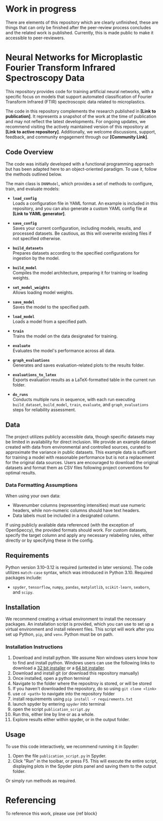 # Work in progress
There are elements of this repository which are clearly unfinished, these are things that can only be finished after the peer-review process concludes and the related work is published. Currently, this is made public to make it accessible to peer-reviewers.

# Neural Networks for Microplastic Fourier Transform Infrared Spectroscopy Data

This repository provides code for training artificial neural networks, with a specific focus on models that support automated classification of Fourier Transform Infrared (FTIR) spectroscopic data related to microplastics.

The code in this repository complements the research published in **[Link to publication]**. It represents a snapshot of the work at the time of publication and may not reflect the latest developments. For ongoing updates, we recommend visiting the actively maintained version of this repository at **[Link to active repository]**. Additionally, we welcome discussions, support, feedback, and community engagement through our **[Community Link]**.

## Code Overview

The code was initially developed with a functional programming approach but has been adapted here to an object-oriented paradigm. To use it, follow the methods outlined below.

The main class is `DNNModel`, which provides a set of methods to configure, train, and evaluate models:

- **`load_config`**  
  Loads a configuration file in YAML format. An example is included in this repository, and you can also generate a custom YAML config file at **[Link to YAML generator]**.

- **`save_config`**  
  Saves your current configuration, including models, results, and processed datasets. Be cautious, as this will overwrite existing files if not specified otherwise.

- **`build_datasets`**  
  Prepares datasets according to the specified configurations for ingestion by the model.

- **`build_model`**  
  Compiles the model architecture, preparing it for training or loading weights.

- **`set_model_weights`**  
  Allows loading model weights.

- **`save_model`**  
  Saves the model to the specified path.

- **`load_model`**  
  Loads a model from a specified path.

- **`train`**  
  Trains the model on the data designated for training.

- **`evaluate`**  
  Evaluates the model's performance across all data.

- **`graph_evaluations`**  
  Generates and saves evaluation-related plots to the results folder.

- **`evaluations_to_latex`**  
  Exports evaluation results as a LaTeX-formatted table in the current run folder.

- **`do_runs`**  
  Conducts multiple runs in sequence, with each run executing `build_dataset`, `build_model`, `train`, `evaluate`, and `graph_evaluations` steps for reliability assessment.

## Data

The project utilizes publicly accessible data, though specific datasets may be limited in availability for direct inclusion. We provide an example dataset created with data from environmental and controlled sources, curated to approximate the variance in public datasets. This example data is sufficient for training a model with reasonable performance but is not a replacement for the original data sources. Users are encouraged to download the original datasets and format them as CSV files following project conventions for optimal results.

### Data Formatting Assumptions

When using your own data:
- Wavenumber columns (representing intensities) must use numeric headers, while non-numeric columns should have text headers.
- Data labels must be included in a designated column.
  
If using publicly available data referenced (with the exception of OpenSpeccy), the provided formats should work. For custom datasets, specify the target column and apply any necessary relabeling rules, either directly or by specifying these in the config.

## Requirements

Python version 3.10–3.12 is required (untested in later versions). The code utilizes `match-case` syntax, which was introduced in Python 3.10. Required packages include:
- `spyder`, `tensorflow`, `numpy`, `pandas`, `matplotlib`, `scikit-learn`, `seaborn`, and `scipy`.

## Installation

We recommend creating a virtual environment to install the necessary packages. An installation script is provided, which you can use to set up a virtual environment and install relevent files. This script will work after you set up Python, `pip`, and `venv`. Python must be on path.

### Installation Instructions
1. Download and install python. We assume Non windows users know how to find and install python. Windows users can use the following links to download a [32 bit installer](https://www.python.org/ftp/python/3.11.9/python-3.11.9.exe) or a [64 bit installer](https://www.python.org/ftp/python/3.11.9/python-3.11.9-amd64.exe).
2. Download and install git (or download this repository manually)
4. Once installed, open a python terminal 
5. Navigate to the folder where the repositroy is stored, or will be stored
6. If you haven't downloaded the repository, do so using `git clone <link>`
7. use `cd <path>` to navigate into the repository folder
8. install requirements using `pip install -r requirements.txt`
9. launch spyder by entering `spyder` into terminal
10. open the script `publication_script.py`
11. Run this, either line by line or as a whole.
12. Explore results either within spyder, or in the output folder.

## Usage

To use this code interactively, we recommend running it in Spyder:

1. Open the file `publication_script.py` in Spyder.
2. Click "Run" in the toolbar, or press F5. This will execute the entire script, displaying plots in the Spyder plots panel and saving them to the output folder.

Or simply run methods as required.

# Referencing

To reference this work, please use {ref block}
